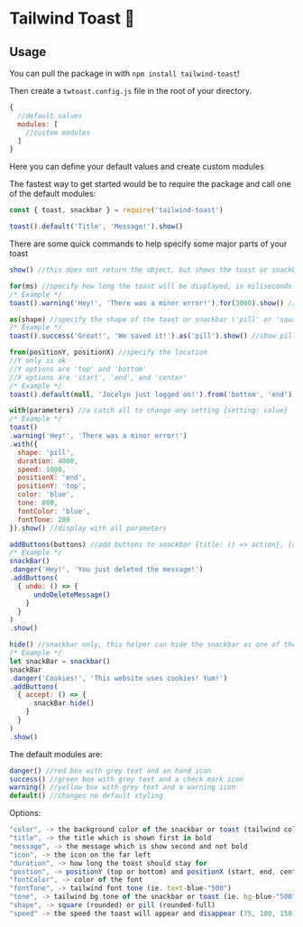 # Tailwind Toast 🍞

## Usage
You can pull the package in with `npm install tailwind-toast`!

Then create a `twtoast.config.js` file in the root of your directory.

```javascript
{
  //default values
  modules: [
    //custom modules
  ]
}
```
Here you can define your default values and create custom modules

The fastest way to get started would be to require the package and call one
of the default modules:
```javascript
const { toast, snackbar } = require('tailwind-toast')

toast().default('Title', 'Message!').show()
```
There are some quick commands to help specify some major parts of your toast

```javascript
show() //this does not return the object, but shows the toast or snackbar with the parameters
```

```javascript
for(ms) //specify how long the toast will be displayed, in miliseconds
/* Example */
toast().warning('Hey!', 'There was a minor error!').for(3000).show() //display for 3000ms
```

```javascript
as(shape) //specify the shape of the toast or snackbar ('pill' or 'square')
/* Example */
toast().success('Great!', 'We saved it!').as('pill').show() //show pill shaped toast
```

```javascript
from(positionY, positionX) //specify the location
//Y only is ok
//Y options are 'top' and 'bottom'
//X options are 'start', 'end', and 'center'
/* Example */
toast().default(null, 'Jocelyn just logged on!').from('bottom', 'end').show() //display toast at bottom right
```
```javascript
with(parameters) //a catch all to change any setting {setting: value}
/* Example */
toast()
.warning('Hey!', 'There was a minor error!')
.with({
  shape: 'pill',
  duration: 4000,
  speed: 1000,
  positionX: 'end',
  positionY: 'top',
  color: 'blue',
  tone: 800,
  fontColor: 'blue',
  fontTone: 200
}).show() //display with all parameters
```

```javascript
addButtons(buttons) //add buttons to snackbar {title: () => action}, {anotherTitle: () => action}
/* Example */
snackBar()
.danger('Hey!', 'You just deleted the message!')
.addButtons(
  { undo: () => {
      undoDeleteMessage()
    }
  }
)
.show()
```

```javascript
hide() //snackbar only, this helper can hide the snackbar as one of the button functions
/* Example */
let snackBar = snackbar()
snackBar
.danger('Cookies!', 'This website uses cookies! Yum!')
.addButtons(
  { accept: () => {
      snackBar.hide()
    }
  }
)
.show()
```

The default modules are:
```javascript
danger() //red box with grey text and an hand icon
success() //green box with grey text and a check mark icon
warning() //yellow box with grey text and a warning icon
default() //changes no default styling
```

Options:
```javascript
"color", -> the background color of the snackbar or toast (tailwind colors)
"title", -> the title which is shown first in bold
"message", -> the message which is show second and not bold
"icon", -> the icon on the far left
"duration", -> how long the toast should stay for
"postion", -> positionY (top or bottom) and positionX (start, end, center)
"fontColor", -> color of the font
"fontTone", -> tailwind font tone (ie. text-blue-"500")
"tone", -> tailwind bg tone of the snackbar or toast (ie. bg-blue-"500")
"shape", -> square (rounded) or pill (rounded-full)
"speed" -> the speed the toast will appear and disappear (75, 100, 150, 200, 300, 500, 700, 1000)
```
